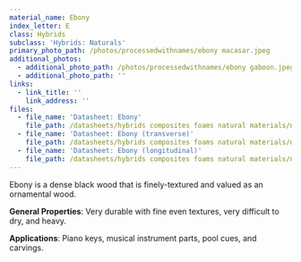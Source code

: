 ```yaml
---
material_name: Ebony
index_letter: E
class: Hybrids
subclass: 'Hybrids: Naturals'
primary_photo_path: /photos/processedwithnames/ebony macasar.jpeg
additional_photos:
  - additional_photo_path: /photos/processedwithnames/ebony gaboon.jpeg
  - additional_photo_path: ''
links:
  - link_title: ''
    link_address: ''
files:
  - file_name: 'Datasheet: Ebony'
    file_path: /datasheets/hybrids composites foams natural materials/natural materials/ebony.pdf
  - file_name: 'Datasheet: Ebony (transverse)'
    file_path: /datasheets/hybrids composites foams natural materials/natural materials/ebony(transverse).pdf
  - file_name: 'Datasheet: Ebony (longitudinal)'
    file_path: /datasheets/hybrids composites foams natural materials/natural materials/ebony (longitudinal).pdf
---
```


Ebony is a dense black wood that is finely-textured and valued as an ornamental wood.

**General Properties**: Very durable with fine even textures, very difficult to dry, and heavy.

**Applications**: Piano keys, musical instrument parts, pool cues, and carvings.

&nbsp;